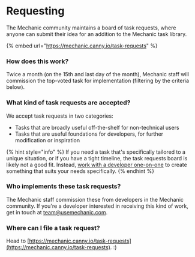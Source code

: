 # Requesting

The Mechanic community maintains a board of task requests, where anyone can submit their idea for an addition to the Mechanic task library.

{% embed url="https://mechanic.canny.io/task-requests" %}

### How does this work?

Twice a month \(on the 15th and last day of the month\), Mechanic staff will commission the top-voted task  for implementation \(filtering by the criteria below\).

### What kind of task requests are accepted?

We accept task requests in two categories:

* Tasks that are broadly useful off-the-shelf for non-technical users
* Tasks that are useful foundations for developers, for further modification or inspiration

{% hint style="info" %}
If you need a task that's specifically tailored to a unique situation, or if you have a tight timeline, the task requests board is likely not a good fit. Instead, [work with a developer one-on-one](../../custom.md) to create something that suits your needs specifically.
{% endhint %}

### Who implements these task requests?

The Mechanic staff commission these from developers in the Mechanic community. If you're a developer interested in receiving this kind of work, get in touch at [team@usemechanic.com](mailto:team@usemechanic.com).

### Where can I file a task request?

Head to [https://mechanic.canny.io/task-requests](https://mechanic.canny.io/task-requests). :\)



